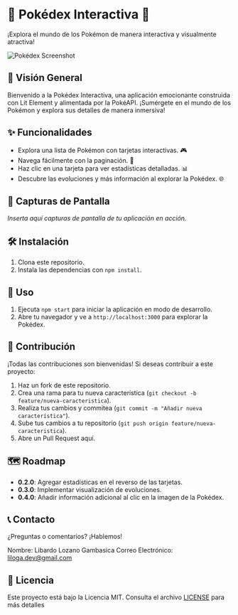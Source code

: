 # 🌟 Pokédex Interactiva 🌟

¡Explora el mundo de los Pokémon de manera interactiva y visualmente atractiva!

![Pokédex Screenshot](screenshot.png)

## 📖 Visión General

Bienvenido a la Pokédex Interactiva, una aplicación emocionante construida con Lit Element y alimentada por la PokéAPI. ¡Sumérgete en el mundo de los Pokémon y explora sus detalles de manera inmersiva!

## ✨ Funcionalidades

- Explora una lista de Pokémon con tarjetas interactivas. 🎮
- Navega fácilmente con la paginación. 🔄
- Haz clic en una tarjeta para ver estadísticas detalladas. 📊
- Descubre las evoluciones y más información al explorar la Pokédex. 🌐

## 📸 Capturas de Pantalla

_Inserta aquí capturas de pantalla de tu aplicación en acción._

## 🛠️ Instalación

1. Clona este repositorio.
2. Instala las dependencias con `npm install`.

## 🚀 Uso

1. Ejecuta `npm start` para iniciar la aplicación en modo de desarrollo.
2. Abre tu navegador y ve a `http://localhost:3000` para explorar la Pokédex.

## 👥 Contribución

¡Todas las contribuciones son bienvenidas! Si deseas contribuir a este proyecto:

1. Haz un fork de este repositorio.
2. Crea una rama para tu nueva característica (`git checkout -b feature/nueva-caracteristica`).
3. Realiza tus cambios y commitea (`git commit -m "Añadir nueva característica"`).
4. Sube tus cambios a tu repositorio (`git push origin feature/nueva-caracteristica`).
5. Abre un Pull Request aquí.

## 🗺️ Roadmap

- **0.2.0**: Agregar estadísticas en el reverso de las tarjetas.
- **0.3.0**: Implementar visualización de evoluciones.
- **0.4.0**: Añadir información adicional al clic en la imagen de la Pokédex.

## 📞 Contacto

¿Preguntas o comentarios? ¡Hablemos!

Nombre: Libardo Lozano Gambasica
Correo Electrónico: liloga.dev@gmail.com

## 📄 Licencia

Este proyecto está bajo la Licencia MIT. Consulta el archivo [LICENSE](LICENSE) para más detalles

